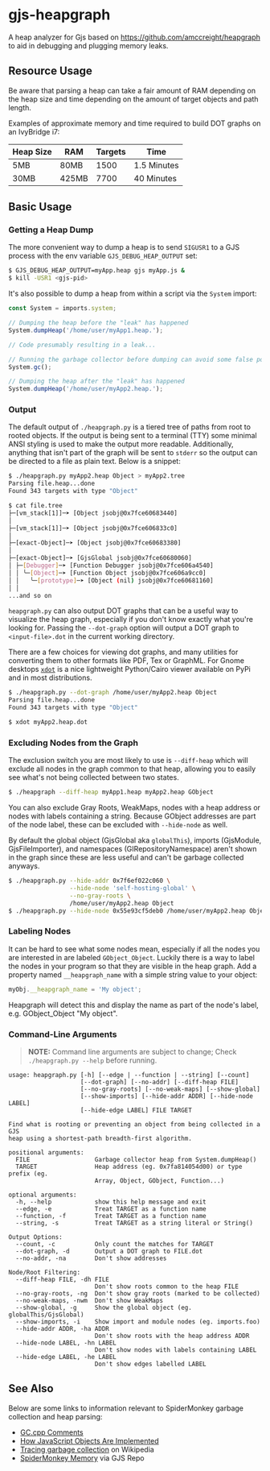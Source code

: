 # gjs-heapgraph

A heap analyzer for Gjs based on https://github.com/amccreight/heapgraph to aid
in debugging and plugging memory leaks.

## Resource Usage

Be aware that parsing a heap can take a fair amount of RAM depending on the
heap size and time depending on the amount of target objects and path length.

Examples of approximate memory and time required to build DOT graphs on an
IvyBridge i7:

| Heap Size | RAM   | Targets | Time        |
|-----------|-------|---------|-------------|
| 5MB       | 80MB  | 1500    | 1.5 Minutes |
| 30MB      | 425MB | 7700    | 40 Minutes  |

## Basic Usage

### Getting a Heap Dump

The more convenient way to dump a heap is to send `SIGUSR1` to a GJS process
with the env variable `GJS_DEBUG_HEAP_OUTPUT` set:

```sh
$ GJS_DEBUG_HEAP_OUTPUT=myApp.heap gjs myApp.js &
$ kill -USR1 <gjs-pid>
```

It's also possible to dump a heap from within a script via the `System` import:

```js
const System = imports.system;

// Dumping the heap before the "leak" has happened
System.dumpHeap('/home/user/myApp1.heap.');

// Code presumably resulting in a leak...

// Running the garbage collector before dumping can avoid some false positives
System.gc();

// Dumping the heap after the "leak" has happened
System.dumpHeap('/home/user/myApp2.heap.');
```

### Output

The default output of `./heapgraph.py` is a tiered tree of paths from root to
rooted objects. If the output is being sent to a terminal (TTY) some minimal
ANSI styling is used to make the output more readable. Additionally, anything
that isn't part of the graph will be sent to `stderr` so the output can be
directed to a file as plain text. Below is a snippet:

```sh
$ ./heapgraph.py myApp2.heap Object > myApp2.tree
Parsing file.heap...done
Found 343 targets with type "Object"

$ cat file.tree
├─[vm_stack[1]]─➤ [Object jsobj@0x7fce60683440]
│
├─[vm_stack[1]]─➤ [Object jsobj@0x7fce606833c0]
│
├─[exact-Object]─➤ [Object jsobj@0x7fce60683380]
│
├─[exact-Object]─➤ [GjsGlobal jsobj@0x7fce60680060]
│ ├─[Debugger]─➤ [Function Debugger jsobj@0x7fce606a4540]
│ │ ╰─[Object]─➤ [Function Object jsobj@0x7fce606a9cc0]
│ │   ╰─[prototype]─➤ [Object (nil) jsobj@0x7fce60681160]
│ │
...and so on
```

`heapgraph.py` can also output DOT graphs that can be a useful way to visualize
the heap graph, especially if you don't know exactly what you're looking for.
Passing the `--dot-graph` option will output a DOT graph to `<input-file>.dot`
in the current working directory.

There are a few choices for viewing dot graphs, and many utilities for
converting them to other formats like PDF, Tex or GraphML. For Gnome desktops
[`xdot`](https://github.com/jrfonseca/xdot.py) is a nice lightweight
Python/Cairo viewer available on PyPi and in most distributions.

```sh
$ ./heapgraph.py --dot-graph /home/user/myApp2.heap Object
Parsing file.heap...done
Found 343 targets with type "Object"

$ xdot myApp2.heap.dot
```

### Excluding Nodes from the Graph

The exclusion switch you are most likely to use is `--diff-heap` which will
exclude all nodes in the graph common to that heap, allowing you to easily
see what's not being collected between two states.

```sh
$ ./heapgraph --diff-heap myApp1.heap myApp2.heap GObject
```

You can also exclude Gray Roots, WeakMaps, nodes with a heap address or nodes
with labels containing a string. Because GObject addresses are part of the node
label, these can be excluded with `--hide-node` as well.

By default the global object (GjsGlobal aka `globalThis`), imports (GjsModule,
GjsFileImporter), and namespaces (GIRepositoryNamespace) aren't shown in the
graph since these are less useful and can't be garbage collected anyways.

```sh
$ ./heapgraph.py --hide-addr 0x7f6ef022c060 \
                 --hide-node 'self-hosting-global' \
                 --no-gray-roots \
                 /home/user/myApp2.heap Object
$ ./heapgraph.py --hide-node 0x55e93cf5deb0 /home/user/myApp2.heap Object
```

### Labeling Nodes

It can be hard to see what some nodes mean, especially if all the nodes
you are interested in are labeled `GObject_Object`.
Luckily there is a way to label the nodes in your program so that they
are visible in the heap graph.
Add a property named `__heapgraph_name` with a simple string value to
your object:
```js
myObj.__heapgraph_name = 'My object';
```
Heapgraph will detect this and display the name as part of the node's
label, e.g. GObject_Object "My object".

### Command-Line Arguments

> **NOTE:** Command line arguments are subject to change; Check
> `./heapgraph.py --help` before running.

```
usage: heapgraph.py [-h] [--edge | --function | --string] [--count]
                    [--dot-graph] [--no-addr] [--diff-heap FILE]
                    [--no-gray-roots] [--no-weak-maps] [--show-global]
                    [--show-imports] [--hide-addr ADDR] [--hide-node LABEL]
                    [--hide-edge LABEL] FILE TARGET

Find what is rooting or preventing an object from being collected in a GJS
heap using a shortest-path breadth-first algorithm.

positional arguments:
  FILE                  Garbage collector heap from System.dumpHeap()
  TARGET                Heap address (eg. 0x7fa814054d00) or type prefix (eg.
                        Array, Object, GObject, Function...)

optional arguments:
  -h, --help            show this help message and exit
  --edge, -e            Treat TARGET as a function name
  --function, -f        Treat TARGET as a function name
  --string, -s          Treat TARGET as a string literal or String()

Output Options:
  --count, -c           Only count the matches for TARGET
  --dot-graph, -d       Output a DOT graph to FILE.dot
  --no-addr, -na        Don't show addresses

Node/Root Filtering:
  --diff-heap FILE, -dh FILE
                        Don't show roots common to the heap FILE
  --no-gray-roots, -ng  Don't show gray roots (marked to be collected)
  --no-weak-maps, -nwm  Don't show WeakMaps
  --show-global, -g     Show the global object (eg. globalThis/GjsGlobal)
  --show-imports, -i    Show import and module nodes (eg. imports.foo)
  --hide-addr ADDR, -ha ADDR
                        Don't show roots with the heap address ADDR
  --hide-node LABEL, -hn LABEL
                        Don't show nodes with labels containing LABEL
  --hide-edge LABEL, -he LABEL
                        Don't show edges labelled LABEL
```

## See Also

Below are some links to information relevant to SpiderMonkey garbage collection
and heap parsing:

* [GC.cpp Comments](https://searchfox.org/mozilla-central/source/js/src/gc/GC.cpp)
* [How JavaScript Objects Are Implemented](https://www.infoq.com/presentations/javascript-objects-spidermonkey)
* [Tracing garbage collection](https://en.wikipedia.org/wiki/Tracing_garbage_collection#Tri-color_marking) on Wikipedia
* [SpiderMonkey Memory](https://gitlab.gnome.org/GNOME/gjs/blob/HEAD/doc/SpiderMonkey_Memory.md) via GJS Repo

